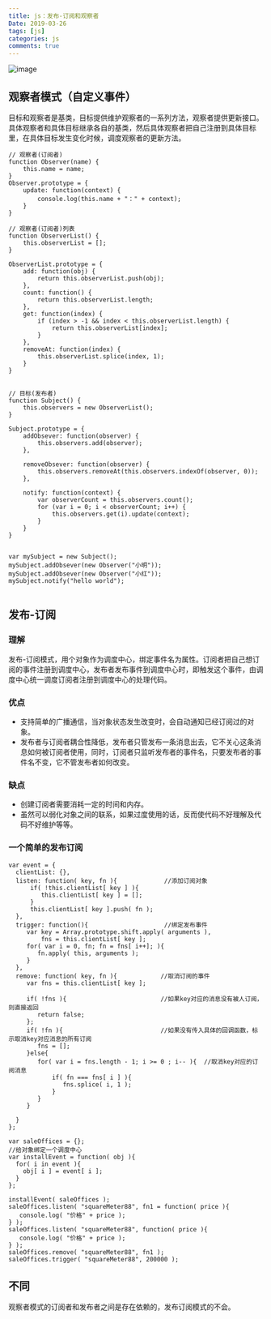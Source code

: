 ```yaml
---
title: js：发布-订阅和观察者
Date: 2019-03-26
tags: [js]
categories: js
comments: true
---
```


![image](https://upload-images.jianshu.io/upload_images/5262488-291da39f66dbc28a.png?imageMogr2/auto-orient/strip%7CimageView2/2/w/1000)

## 观察者模式（自定义事件）
目标和观察者是基类，目标提供维护观察者的一系列方法，观察者提供更新接口。具体观察者和具体目标继承各自的基类，然后具体观察者把自己注册到具体目标里，在具体目标发生变化时候，调度观察者的更新方法。

```
// 观察者(订阅者)
function Observer(name) {
	this.name = name;
}
Observer.prototype = {
	update: function(context) {
		console.log(this.name + "：" + context);
	}
}

// 观察者(订阅者)列表
function ObserverList() {
	this.observerList = [];
}

ObserverList.prototype = {
	add: function(obj) {
		return this.observerList.push(obj);
	},
	count: function() {
		return this.observerList.length;
	},
	get: function(index) {
		if (index > -1 && index < this.observerList.length) {
			return this.observerList[index];
		}
	},
	removeAt: function(index) {
		this.observerList.splice(index, 1);
	}
}


// 目标(发布者)
function Subject() {
	this.observers = new ObserverList();
}

Subject.prototype = {
	addObsever: function(observer) {
		this.observers.add(observer);
	},

	removeObsever: function(observer) {
		this.observers.removeAt(this.observers.indexOf(observer, 0));
	},

	notify: function(context) {
		var observerCount = this.observers.count();
		for (var i = 0; i < observerCount; i++) {
			this.observers.get(i).update(context);
		}
	}
}


var mySubject = new Subject();
mySubject.addObsever(new Observer("小明"));
mySubject.addObsever(new Observer("小红"));
mySubject.notify("hello world");
	
```


## 发布-订阅
### 理解
发布-订阅模式，用个对象作为调度中心，绑定事件名为属性。订阅者把自己想订阅的事件注册到调度中心，发布者发布事件到调度中心时，即触发这个事件，由调度中心统一调度订阅者注册到调度中心的处理代码。

### 优点
- 支持简单的广播通信，当对象状态发生改变时，会自动通知已经订阅过的对象。
- 发布者与订阅者耦合性降低，发布者只管发布一条消息出去，它不关心这条消息如何被订阅者使用，同时，订阅者只监听发布者的事件名，只要发布者的事件名不变，它不管发布者如何改变。

### 缺点
- 创建订阅者需要消耗一定的时间和内存。
- 虽然可以弱化对象之间的联系，如果过度使用的话，反而使代码不好理解及代码不好维护等等。


### 一个简单的发布订阅

```
var event = {
  clientList: {},
  listen: function( key, fn ){             //添加订阅对象
      if( !this.clientList[ key ] ){
         this.clientList[ key ] = [];
      }
      this.clientList[ key ].push( fn );
  }, 
  trigger: function(){                     //绑定发布事件
     var key = Array.prototype.shift.apply( arguments ),
         fns = this.clientList[ key ];
     for( var i = 0, fn; fn = fns[ i++]; ){
        fn.apply( this, arguments );
     }
  },
  remove: function( key, fn ){            //取消订阅的事件
     var fns = this.clientList[ key ];
     
     if( !fns ){                          //如果key对应的消息没有被人订阅，则直接返回  
        return false;
     };
     if( !fn ){                           //如果没有传入具体的回调函数，标示取消key对应消息的所有订阅 
        fns = [];
     }else{
        for( var i = fns.length - 1; i >= 0 ; i-- ){  //取消key对应的订阅消息
            if( fn === fns[ i ] ){
               fns.splice( i, 1 );
            }
        }
     }
     
  }
};

var saleOffices = {};
//给对象绑定一个调度中心
var installEvent = function( obj ){
  for( i in event ){
    obj[ i ] = event[ i ];
  }
};

installEvent( saleOffices );
saleOffices.listen( "squareMeter88", fn1 = function( price ){
   console.log( "价格" + price );
} );
saleOffices.listen( "squareMeter88", function( price ){
   console.log( "价格" + price );
} );
saleOffices.remove( "squareMeter88", fn1 );
saleOffices.trigger( "squareMeter88", 200000 );

```


## 不同
观察者模式的订阅者和发布者之间是存在依赖的，发布订阅模式的不会。

